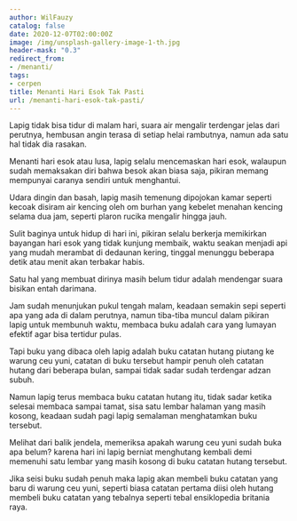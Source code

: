```yaml
---
author: WilFauzy
catalog: false
date: 2020-12-07T02:00:00Z
image: /img/unsplash-gallery-image-1-th.jpg
header-mask: "0.3"
redirect_from:
- /menanti/
tags:
- cerpen
title: Menanti Hari Esok Tak Pasti
url: /menanti-hari-esok-tak-pasti/
---
```


Lapig tidak bisa tidur di malam hari, suara air mengalir terdengar jelas dari perutnya, hembusan angin terasa di setiap helai rambutnya, namun ada satu hal tidak dia rasakan.

Menanti hari esok atau lusa, lapig selalu mencemaskan hari esok, walaupun sudah memaksakan diri bahwa besok akan biasa saja, pikiran memang mempunyai caranya sendiri untuk menghantui.

Udara dingin dan basah, lapig masih temenung dipojokan kamar seperti kecoak disiram air kencing oleh om burhan yang kebelet menahan kencing selama dua jam, seperti plaron rucika mengalir hingga jauh.

Sulit baginya untuk hidup di hari ini, pikiran selalu berkerja memikirkan bayangan hari esok yang tidak kunjung membaik, waktu seakan menjadi api yang mudah merambat di dedaunan kering, tinggal menunggu beberapa detik atau menit akan terbakar habis.

Satu hal yang membuat dirinya masih belum tidur adalah mendengar suara bisikan entah darimana.

Jam sudah menunjukan pukul tengah malam, keadaan semakin sepi seperti apa yang ada di dalam perutnya, namun tiba-tiba muncul dalam pikiran lapig untuk membunuh waktu, membaca buku adalah cara yang lumayan efektif agar bisa tertidur pulas.

Tapi buku yang dibaca oleh lapig adalah buku catatan hutang piutang ke warung ceu yuni, catatan di buku tersebut hampir penuh oleh catatan hutang dari beberapa bulan, sampai tidak sadar sudah terdengar adzan subuh.

Namun lapig terus membaca buku catatan hutang itu, tidak sadar ketika selesai membaca sampai tamat, sisa satu lembar halaman yang masih kosong, keadaan sudah pagi lapig semalaman menghatamkan buku tersebut.

Melihat dari balik jendela, memeriksa apakah warung ceu yuni sudah buka apa belum? karena hari ini lapig berniat menghutang kembali demi memenuhi satu lembar yang masih kosong di buku catatan hutang tersebut.

Jika seisi buku sudah penuh maka lapig akan membeli buku catatan yang baru di warung ceu yuni, seperti biasa catatan pertama diisi oleh hutang membeli buku catatan yang tebalnya seperti tebal ensiklopedia britania raya.